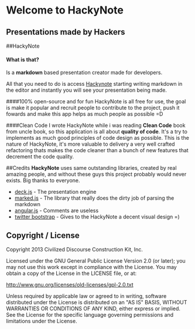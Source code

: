 Welcome to HackyNote
====================
Presentations made by Hackers
---------------------


##HackyNote

#### What is that?
Is a **markdown** based presentation creator made for developers.

All that you need to do is access [Hackynote](http://thiagofelix.github.com/hackynote/app/) starting writing markdown in the editor and instantly you will see your presentation being made.

####100% open-source and for fun
HackyNote is all free for use, the goal is make it popular and recruit people to contribute to the project, push it fowards and make this app helps as much people as possible =D

####Clean Code
I wrote HackyNote while i was reading **Clean Code** book from uncle book, so this application is all about **quality of code**. It's a try to implements as much good principles of code design as possible.
This is the nature of HackyNote, it's more valuable to delivery a very well crafted refactoring thats makes the code cleaner than a bunch of new features that decrement the code quality.


##Credits
**HackyNote** uses same outstanding libraries, created by real amazing people, and without these guys this project probably would never exists.
Big thanks to everyone.

+ [deck.js](http://imakewebthings.com/deck.js/) - The presentation engine
+ [marked.js](https://github.com/chjj/marked) - The library that really does the dirty job of parsing the markdown
+ [angular.js](http://angularjs.org/)  - Comments are useless
+ [twitter bootstrap](twitter.github.com/bootstrap/) - Gives to the HackyNote a decent visual design =)



## Copyright / License

Copyright 2013 Civilized Discourse Construction Kit, Inc.

Licensed under the GNU General Public License Version 2.0 (or later);
you may not use this work except in compliance with the License.
You may obtain a copy of the License in the LICENSE file, or at:

   http://www.gnu.org/licenses/old-licenses/gpl-2.0.txt

Unless required by applicable law or agreed to in writing, software
distributed under the License is distributed on an "AS IS" BASIS,
WITHOUT WARRANTIES OR CONDITIONS OF ANY KIND, either express or implied.
See the License for the specific language governing permissions and
limitations under the License.

